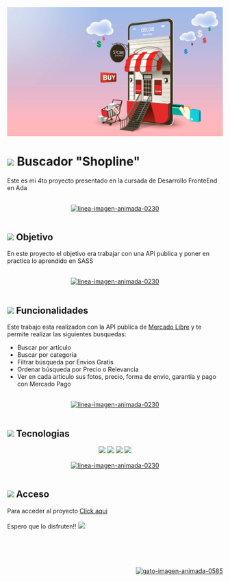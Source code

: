 <img src="./tienda-online.jpg" alt="Imagen de pagina principal" whidth = "100%">

<br />

# <img src="https://img.icons8.com/external-icongeek26-outline-gradient-icongeek26/26/000000/external-id-card-essentials-icongeek26-outline-gradient-icongeek26.png"/> Buscador "Shopline"

Este es mi 4to proyecto presentado en la cursada de Desarrollo FronteEnd en Ada

<br />
<div style="text-align: center"><a href="https://www.gifsanimados.org/cat-lineas-562.htm"><img src="https://www.gifsanimados.org/data/media/562/linea-imagen-animada-0230.gif" alt="linea-imagen-animada-0230" /></a></div>

<br /> 

## <img src="https://img.icons8.com/nolan/26/goal.png"/> Objetivo 

En este proyecto el objetivo era trabajar con una APi publica y poner en practica lo aprendido en SASS

<br /> 


<div style="text-align: center"><a href="https://www.gifsanimados.org/cat-lineas-562.htm"><img src="https://www.gifsanimados.org/data/media/562/linea-imagen-animada-0230.gif" alt="linea-imagen-animada-0230" /></a></div>


<br /> 

## <img src="https://img.icons8.com/nolan/26/refresh.png"/> Funcionalidades 
Este trabajo esta realizadon con la API publica de [Mercado Libre](https://developers.mercadolibre.com.ar/es_ar) y te permite realizar las siguientes busquedas:

<ul>
<li>Buscar por artículo</li>
<li>Buscar por categoría</li>
<li>Filtrar búsqueda por Envios Gratis</li>
<li>Ordenar búsqueda por Precio o Relevancia</li>
<li>Ver en cada articulo sus fotos, precio, forma de envio, garantia y pago con Mercado Pago </li>
</ul>

<br /> 


<div style="text-align: center"><a href="https://www.gifsanimados.org/cat-lineas-562.htm"><img src="https://www.gifsanimados.org/data/media/562/linea-imagen-animada-0230.gif" alt="linea-imagen-animada-0230" /></a></div>


<br /> 


## <img src="https://img.icons8.com/external-photo3ideastudio-gradient-photo3ideastudio/26/000000/external-computer-gadget-photo3ideastudio-gradient-photo3ideastudio.png"/> Tecnologias 


<div style="text-align: center">
<img src="https://img.icons8.com/external-tal-revivo-shadow-tal-revivo/48/000000/external-html-5-is-a-software-solution-stack-that-defines-the-properties-and-behaviors-of-web-page-logo-shadow-tal-revivo.png"/>
<img src="https://img.icons8.com/color/48/000000/css3.png"/>
<img src="https://img.icons8.com/color/48/000000/javascript--v1.png"/>
<img src="https://img.icons8.com/color/50/000000/sass.png"/>

</div>

<br /> 

<div style="text-align: center"><a href="https://www.gifsanimados.org/cat-lineas-562.htm"><img src="https://www.gifsanimados.org/data/media/562/linea-imagen-animada-0230.gif" alt="linea-imagen-animada-0230" /></a></div>



<br /> 



## <img src="https://img.icons8.com/external-icongeek26-outline-gradient-icongeek26/26/000000/external-hand-mobile-application-icongeek26-outline-gradient-icongeek26.png"/> Acceso

Para acceder al proyecto [Click aqui](https://ceciliarr.github.io/Buscador/) 
<br />
<br />
Espero que lo disfruten!! <img src="https://img.icons8.com/nolan/26/filled-like.png"/>

<br />
<br />

#

<div style="text-align: right"><a href="https://www.gifsanimados.org/cat-gatos-209.htm"><img src="https://www.gifsanimados.org/data/media/209/gato-imagen-animada-0585.gif" alt="gato-imagen-animada-0585"  /></a></div>